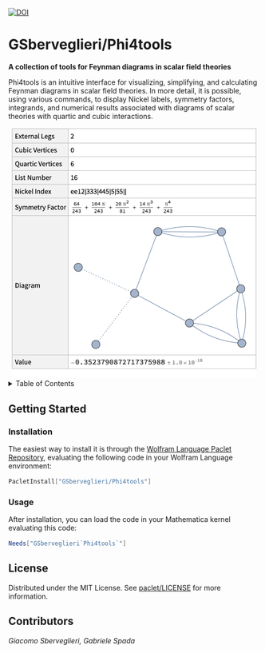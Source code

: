 [![DOI](https://zenodo.org/badge/707118129.svg)](https://zenodo.org/doi/10.5281/zenodo.10021884)

# GSberveglieri/Phi4tools

__A collection of tools for Feynman diagrams in scalar field theories__

Phi4tools is an intuitive interface for visualizing, simplifying, and calculating Feynman diagrams in scalar field theories. In more detail, it is possible, using various commands, to display Nickel labels, symmetry factors, integrands, and numerical results associated with diagrams of scalar theories with quartic and cubic interactions.

<div align="center">
  <img src="images/hero-image.png" width="490">
</div>


<!-- TABLE OF CONTENTS -->
<details>
  <summary>Table of Contents</summary>
  <ol>
    <li>
      <a href="#getting-started">Getting Started</a>
      <ul>
        <li><a href="#installation">Installation</a></li>
        <li><a href="#usage">Usage</a></li>
      </ul>
    </li>
    <li><a href="#license">License</a></li>
    <li><a href="#contact">Contributors</a></li>
  </ol>
</details>

<!-- GETTING STARTED -->
## Getting Started

### Installation

The easiest way to install it is through the [Wolfram Language Paclet Repository][repository-url], evaluating the following code in your Wolfram Language environment:

```Mathematica
PacletInstall["GSberveglieri/Phi4tools"]
```

### Usage

After installation, you can load the code in your Mathematica kernel evaluating this code:
```Mathematica
Needs["GSberveglieri`Phi4tools`"]
```

<!-- LICENSE -->
## License

Distributed under the MIT License. See [paclet/LICENSE](paclet/LICENSE) for more information.

<!-- CONTRIBUTORS -->
## Contributors

_Giacomo Sberveglieri, Gabriele Spada_

<!-- MARKDOWN LINKS & IMAGES -->
<!-- https://www.markdownguide.org/basic-syntax/#reference-style-links -->
[hero-image]: images/hero-image.png
[repository-url]: https://resources.wolframcloud.com/PacletRepository/resources/GSberveglieri/Phi4tools/
